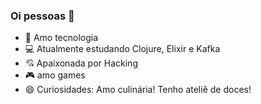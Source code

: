 ### Oi pessoas 👋

<!--
**gihmariano/gihmariano** is a ✨ _special_ ✨ repository because its `README.md` (this file) appears on your GitHub profile.-->


- 💜 Amo tecnologia
- 💻 Atualmente estudando Clojure, Elixir e Kafka
- 💘 Apaixonada por Hacking
- 🎮 amo games
- 😄 Curiosidades: Amo culinária! Tenho ateliê de doces!


